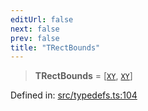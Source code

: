 ```yaml
---
editUrl: false
next: false
prev: false
title: "TRectBounds"
---
```


> **TRectBounds** = \[[`XY`](/api/interfaces/xy/), [`XY`](/api/interfaces/xy/)\]

Defined in: [src/typedefs.ts:104](https://github.com/fabricjs/fabric.js/blob/fea1b29b7495d9634e300bd4bfa43de097745805/src/typedefs.ts#L104)
